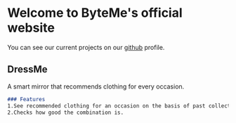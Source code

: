 # Welcome to ByteMe's official website

You can see our current projects on our [github](https://github.com/team-byteMe) profile. 

## DressMe

A smart mirror that recommends clothing for every occasion.

```markdown
### Features
1.See recommended clothing for an occasion on the basis of past collection of photos.    
2.Checks how good the combination is.




